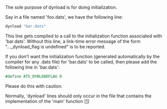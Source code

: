 The sole purpose of dynload is for doing initialization.

Say in a file named 'foo.dats', we have the following line:

```ocaml
dynload "bar.dats"
```

This line gets compiled to a call to the initialization function
associated with 'bar.dats'. Without this line, a link-time error message
of the form "..._dynload_flag is undefined" is to be reported.

If you don't want the initialization function (generated automatically by the 
compiler for any .dats file) for 'bar.dats' to be called, then please add the 
following line in 'bar.dats':

```ocaml
#define ATS_DYNLOADFLAG 0
```
Please do this with caution.

Normally, 'dynload' lines should only occur in the file that contains the
implementation of the 'main' function [\[1\]][1]

[1]: https://groups.google.com/d/msg/ats-lang-users/jqFEAf1drXc/uv5x_rx3aMEJ
